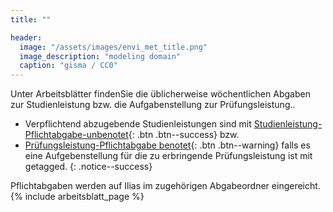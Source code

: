 ```yaml
---
title: ""

header:
  image: "/assets/images/envi_met_title.png"
  image_description: "modeling domain"
  caption: "gisma / CC0"
---
```


Unter Arbeitsblätter findenSie die üblicherweise wöchentlichen Abgaben zur Studienleistung bzw. die Aufgabenstellung zur Prüfungsleistung..
<!--more-->

* Verpflichtend abzugebende Studienleistungen sind mit  [Studienleistung-Pflichtabgabe-unbenotet](){: .btn .btn--success} bzw.
* [Prüfungsleistung-Pflichtabgabe benotet](){: .btn .btn--warning} falls es eine Aufgebenstellung für die zu erbringende Prüfungsleistung ist mit  getagged.
{: .notice--success}

Pflichtabgaben werden auf Ilias im zugehörigen Abgabeordner eingereicht. 
{% include arbeitsblatt_page %}
